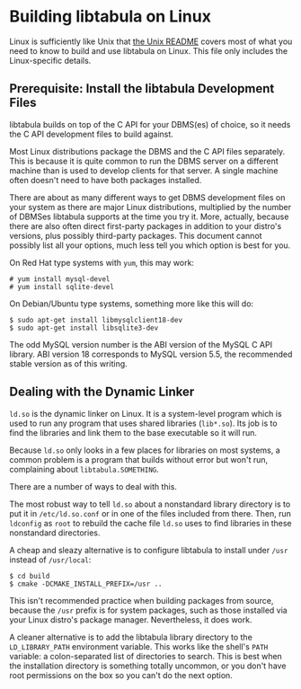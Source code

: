 Building libtabula on Linux
====

Linux is sufficiently like Unix that [the Unix README][1] covers most of
what you need to know to build and use libtabula on Linux. This file
only includes the Linux-specific details.


Prerequisite: Install the libtabula Development Files
----

libtabula builds on top of the C API for your DBMS(es) of choice, so it
needs the C API development files to build against.

Most Linux distributions package the DBMS and the C API files
separately. This is because it is quite common to run the DBMS server
on a different machine than is used to develop clients for that server.
A single machine often doesn't need to have both packages installed.

There are about as many different ways to get DBMS development files on
your system as there are major Linux distributions, multiplied by the
number of DBMSes libtabula supports at the time you try it.  More,
actually, because there are also often direct first-party packages in
addition to your distro's versions, plus possibly third-party packages.
This document cannot possibly list all your options, much less tell you
which option is best for you.

On Red Hat type systems with `yum`, this may work:

    # yum install mysql-devel
    # yum install sqlite-devel

On Debian/Ubuntu type systems, something more like this will do:

    $ sudo apt-get install libmysqlclient18-dev
    $ sudo apt-get install libsqlite3-dev

The odd MySQL version number is the ABI version of the MySQL C API
library.  ABI version 18 corresponds to MySQL version 5.5, the
recommended stable version as of this writing.

    
Dealing with the Dynamic Linker
----

`ld.so` is the dynamic linker on Linux. It is a system-level program
which is used to run any program that uses shared libraries (`lib*.so`).
Its job is to find the libraries and link them to the base executable so
it will run.

Because `ld.so` only looks in a few places for libraries on most
systems, a common problem is a program that builds without error but
won't run, complaining about `libtabula.SOMETHING`.

There are a number of ways to deal with this.

The most robust way to tell `ld.so` about a nonstandard library
directory is to put it in `/etc/ld.so.conf` or in one of the files
included from there.  Then, run `ldconfig` as `root` to rebuild the
cache file `ld.so` uses to find libraries in these nonstandard
directories.

A cheap and sleazy alternative is to configure libtabula to install
under `/usr` instead of `/usr/local`:

	$ cd build
    $ cmake -DCMAKE_INSTALL_PREFIX=/usr ..

This isn't recommended practice when building packages from source,
because the `/usr` prefix is for system packages, such as those
installed via your Linux distro's package manager.  Nevertheless, it
does work.

A cleaner alternative is to add the libtabula library directory to the
`LD_LIBRARY_PATH` environment variable.  This works like the shell's
`PATH` variable: a colon-separated list of directories to search.  This
is best when the installation directory is something totally uncommon,
or you don't have root permissions on the box so you can't do the next
option.


[1]: README-Unix.md
